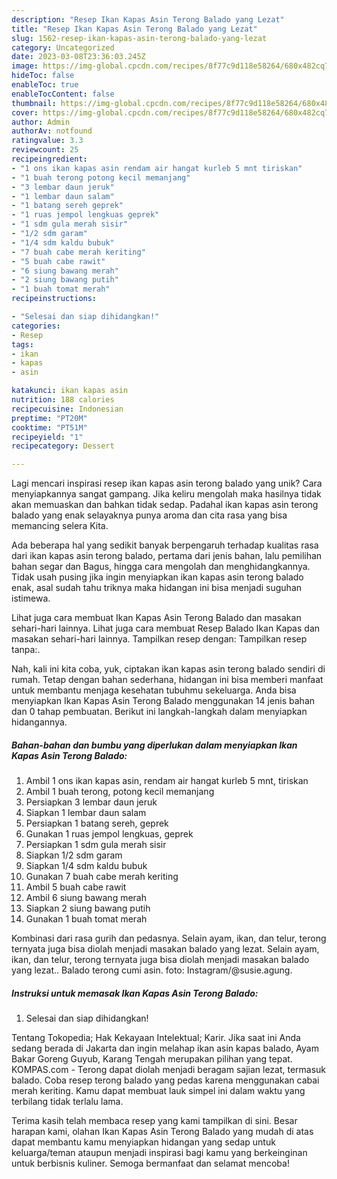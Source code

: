 ```yaml
---
description: "Resep Ikan Kapas Asin Terong Balado yang Lezat"
title: "Resep Ikan Kapas Asin Terong Balado yang Lezat"
slug: 1562-resep-ikan-kapas-asin-terong-balado-yang-lezat
category: Uncategorized
date: 2023-03-08T23:36:03.245Z
image: https://img-global.cpcdn.com/recipes/8f77c9d118e58264/680x482cq70/ikan-kapas-asin-terong-balado-foto-resep-utama.jpg
hideToc: false
enableToc: true
enableTocContent: false
thumbnail: https://img-global.cpcdn.com/recipes/8f77c9d118e58264/680x482cq70/ikan-kapas-asin-terong-balado-foto-resep-utama.jpg
cover: https://img-global.cpcdn.com/recipes/8f77c9d118e58264/680x482cq70/ikan-kapas-asin-terong-balado-foto-resep-utama.jpg
author: Admin
authorAv: notfound
ratingvalue: 3.3
reviewcount: 25
recipeingredient:
- "1 ons ikan kapas asin rendam air hangat kurleb 5 mnt tiriskan"
- "1 buah terong potong kecil memanjang"
- "3 lembar daun jeruk"
- "1 lembar daun salam"
- "1 batang sereh geprek"
- "1 ruas jempol lengkuas geprek"
- "1 sdm gula merah sisir"
- "1/2 sdm garam"
- "1/4 sdm kaldu bubuk"
- "7 buah cabe merah keriting"
- "5 buah cabe rawit"
- "6 siung bawang merah"
- "2 siung bawang putih"
- "1 buah tomat merah"
recipeinstructions:

- "Selesai dan siap dihidangkan!"
categories:
- Resep
tags:
- ikan
- kapas
- asin

katakunci: ikan kapas asin 
nutrition: 188 calories
recipecuisine: Indonesian
preptime: "PT20M"
cooktime: "PT51M"
recipeyield: "1"
recipecategory: Dessert

---
```





Lagi mencari inspirasi resep ikan kapas asin terong balado yang unik? Cara menyiapkannya sangat gampang. Jika keliru mengolah maka hasilnya tidak akan memuaskan dan bahkan tidak sedap. Padahal ikan kapas asin terong balado yang enak selayaknya punya aroma dan cita rasa yang bisa memancing selera Kita.





Ada beberapa hal yang sedikit banyak berpengaruh terhadap kualitas rasa dari ikan kapas asin terong balado, pertama dari jenis bahan, lalu pemilihan bahan segar dan Bagus, hingga cara mengolah dan menghidangkannya. Tidak usah pusing jika ingin menyiapkan ikan kapas asin terong balado enak,      asal sudah tahu triknya maka hidangan ini bisa menjadi suguhan istimewa.














Lihat juga cara membuat Ikan Kapas Asin Terong Balado dan masakan sehari-hari lainnya. Lihat juga cara membuat Resep Balado Ikan Kapas dan masakan sehari-hari lainnya. Tampilkan resep dengan: Tampilkan resep tanpa:.






Nah, kali ini kita coba, yuk, ciptakan ikan kapas asin terong balado sendiri di rumah. Tetap dengan bahan sederhana, hidangan ini bisa memberi manfaat untuk membantu menjaga kesehatan tubuhmu sekeluarga. Anda bisa menyiapkan Ikan Kapas Asin Terong Balado menggunakan 14 jenis bahan dan 0 tahap pembuatan. Berikut ini langkah-langkah dalam menyiapkan hidangannya.

<!--inarticleads1-->

##### Bahan-bahan dan bumbu yang diperlukan dalam menyiapkan Ikan Kapas Asin Terong Balado:

1. Ambil 1 ons ikan kapas asin, rendam air hangat kurleb 5 mnt, tiriskan
1. Ambil 1 buah terong, potong kecil memanjang
1. Persiapkan 3 lembar daun jeruk
1. Siapkan 1 lembar daun salam
1. Persiapkan 1 batang sereh, geprek
1. Gunakan 1 ruas jempol lengkuas, geprek
1. Persiapkan 1 sdm gula merah sisir
1. Siapkan 1/2 sdm garam
1. Siapkan 1/4 sdm kaldu bubuk
1. Gunakan 7 buah cabe merah keriting
1. Ambil 5 buah cabe rawit
1. Ambil 6 siung bawang merah
1. Siapkan 2 siung bawang putih
1. Gunakan 1 buah tomat merah


Kombinasi dari rasa gurih dan pedasnya. Selain ayam, ikan, dan telur, terong ternyata juga bisa diolah menjadi masakan balado yang lezat. Selain ayam, ikan, dan telur, terong ternyata juga bisa diolah menjadi masakan balado yang lezat.. Balado terong cumi asin. foto: Instagram/@susie.agung. 

<!--inarticleads2-->

##### Instruksi untuk memasak Ikan Kapas Asin Terong Balado:


1. Selesai dan siap dihidangkan!

Tentang Tokopedia; Hak Kekayaan Intelektual; Karir. Jika saat ini Anda sedang berada di Jakarta dan ingin melahap ikan asin kapas balado, Ayam Bakar Goreng Guyub, Karang Tengah merupakan pilihan yang tepat. KOMPAS.com - Terong dapat diolah menjadi beragam sajian lezat, termasuk balado. Coba resep terong balado yang pedas karena menggunakan cabai merah keriting. Kamu dapat membuat lauk simpel ini dalam waktu yang terbilang tidak terlalu lama. 

Terima kasih telah membaca resep yang kami tampilkan di sini. Besar harapan kami, olahan Ikan Kapas Asin Terong Balado yang mudah di atas dapat membantu kamu menyiapkan hidangan yang sedap untuk keluarga/teman ataupun menjadi inspirasi bagi kamu yang berkeinginan untuk berbisnis kuliner. Semoga bermanfaat dan selamat mencoba!

